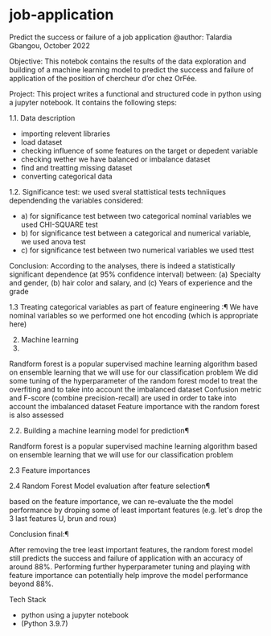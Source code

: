 # job-application
Predict the success or failure of  a job application
@author: Talardia Gbangou, October 2022

Objective:
This notebok contains the results of the data exploration and building of a machine learning model to predict the success and failure of application of the position of chercheur d’or chez OrFée.

Project: 
This project writes a functional and structured code in python using a jupyter notebook. It contains the following steps:

1.1. Data description

* importing relevent libraries
* load dataset
* checking influence of some features on the target or depedent variable
* checking wether we have balanced or imbalance dataset
* find and treatting missing dataset
* converting categorical data

1.2. Significance test: we used sveral stattistical tests techniiques dependending the variables considered:
* a) for significance test between two categorical nominal variables we used CHI-SQUARE test
* b) for significance test between a categorical and numerical variable, we used anova test
* c) for significance test between two numerical variables we used ttest

Conclusion: 
According to the analyses, there is indeed a statistically significant dependence (at 95% confidence interval) between:
(a) Specialty and gender,
(b) hair color and salary, and
(c) Years of experience and the grade

1.3 Treating categorical variables as part of feature engineering :¶
We have nominal variables so we performed one hot encoding (which is appropriate here)

2. Machine learning
3. 
Randform forest is a popular supervised machine learning algorithm based on ensemble learning that we will use for our classification problem
We did some tuning of the hyperparameter of the random forest model to treat the overfiting and to take into account the imbalanced dataset
Confusion metric and F-score (combine precision-recall) are used in order to take into account the imbalanced dataset
Feature importance with the random forest is also assessed

2.2. Building a machine learning model for prediction¶

Randform forest is a popular supervised machine learning algorithm based on ensemble learning that we will use for our classification problem

2.3 Feature importances

2.4 Random Forest Model evaluation after feature selection¶

based on the feature importance, we can re-evaluate the the model performance by droping some of least important features (e.g. let's drop the 3 last features U, brun and roux)

Conclusion final:¶

After removing the tree least important features, the random forest model still predicts the success and failure of application with an accuracy of around 88%. Performing further hyperparameter tuning and playing with feature importance can potentially help improve the model performance beyond 88%.

Tech Stack
* python using a jupyter notebook 
* (Python 3.9.7)

